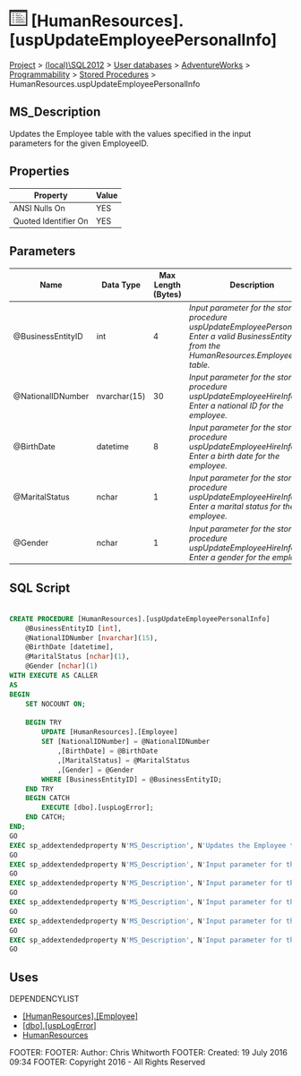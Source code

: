 
# ![Stored Procedures](../../../../../Images/StoredProcedure32.png) [HumanResources].[uspUpdateEmployeePersonalInfo]

[Project](../../../../../index.md) > [(local)\\SQL2012](../../../../index.md) > [User databases](../../../index.md) > [AdventureWorks](../../index.md) > [Programmability](../index.md) > [Stored Procedures](Stored_Procedures_.md) > HumanResources.uspUpdateEmployeePersonalInfo

## <a name="#description"></a>MS_Description
Updates the Employee table with the values specified in the input parameters for the given EmployeeID.
## <a name="#properties"></a>Properties

| Property | Value |
|---|---|
| ANSI Nulls On | YES |
| Quoted Identifier On | YES |


## <a name="#parameters"></a>Parameters

| Name | Data Type | Max Length (Bytes) | Description |
|---|---|---|---|
| @BusinessEntityID | int | 4 | _Input parameter for the stored procedure uspUpdateEmployeePersonalInfo. Enter a valid BusinessEntityID from the HumanResources.Employee table._ |
| @NationalIDNumber | nvarchar(15) | 30 | _Input parameter for the stored procedure uspUpdateEmployeeHireInfo. Enter a national ID for the employee._ |
| @BirthDate | datetime | 8 | _Input parameter for the stored procedure uspUpdateEmployeeHireInfo. Enter a birth date for the employee._ |
| @MaritalStatus | nchar | 1 | _Input parameter for the stored procedure uspUpdateEmployeeHireInfo. Enter a marital status for the employee._ |
| @Gender | nchar | 1 | _Input parameter for the stored procedure uspUpdateEmployeeHireInfo. Enter a gender for the employee._ |


## <a name="#sqlscript"></a>SQL Script
```sql

CREATE PROCEDURE [HumanResources].[uspUpdateEmployeePersonalInfo]
    @BusinessEntityID [int], 
    @NationalIDNumber [nvarchar](15), 
    @BirthDate [datetime], 
    @MaritalStatus [nchar](1), 
    @Gender [nchar](1)
WITH EXECUTE AS CALLER
AS
BEGIN
    SET NOCOUNT ON;

    BEGIN TRY
        UPDATE [HumanResources].[Employee] 
        SET [NationalIDNumber] = @NationalIDNumber 
            ,[BirthDate] = @BirthDate 
            ,[MaritalStatus] = @MaritalStatus 
            ,[Gender] = @Gender 
        WHERE [BusinessEntityID] = @BusinessEntityID;
    END TRY
    BEGIN CATCH
        EXECUTE [dbo].[uspLogError];
    END CATCH;
END;
GO
EXEC sp_addextendedproperty N'MS_Description', N'Updates the Employee table with the values specified in the input parameters for the given EmployeeID.', 'SCHEMA', N'HumanResources', 'PROCEDURE', N'uspUpdateEmployeePersonalInfo', NULL, NULL
GO
EXEC sp_addextendedproperty N'MS_Description', N'Input parameter for the stored procedure uspUpdateEmployeeHireInfo. Enter a birth date for the employee.', 'SCHEMA', N'HumanResources', 'PROCEDURE', N'uspUpdateEmployeePersonalInfo', 'PARAMETER', N'@BirthDate'
GO
EXEC sp_addextendedproperty N'MS_Description', N'Input parameter for the stored procedure uspUpdateEmployeePersonalInfo. Enter a valid BusinessEntityID from the HumanResources.Employee table.', 'SCHEMA', N'HumanResources', 'PROCEDURE', N'uspUpdateEmployeePersonalInfo', 'PARAMETER', N'@BusinessEntityID'
GO
EXEC sp_addextendedproperty N'MS_Description', N'Input parameter for the stored procedure uspUpdateEmployeeHireInfo. Enter a gender for the employee.', 'SCHEMA', N'HumanResources', 'PROCEDURE', N'uspUpdateEmployeePersonalInfo', 'PARAMETER', N'@Gender'
GO
EXEC sp_addextendedproperty N'MS_Description', N'Input parameter for the stored procedure uspUpdateEmployeeHireInfo. Enter a marital status for the employee.', 'SCHEMA', N'HumanResources', 'PROCEDURE', N'uspUpdateEmployeePersonalInfo', 'PARAMETER', N'@MaritalStatus'
GO
EXEC sp_addextendedproperty N'MS_Description', N'Input parameter for the stored procedure uspUpdateEmployeeHireInfo. Enter a national ID for the employee.', 'SCHEMA', N'HumanResources', 'PROCEDURE', N'uspUpdateEmployeePersonalInfo', 'PARAMETER', N'@NationalIDNumber'
GO

```

## <a name="#uses"></a>Uses
DEPENDENCYLIST
* [[HumanResources].[Employee]](../../Tables/Employee.md)
* [[dbo].[uspLogError]](uspLogError.md)
* [HumanResources](../../Security/Schemas/HumanResources.md)

FOOTER: FOOTER: Author:  Chris Whitworth
FOOTER: Created: 19 July 2016 09:34
FOOTER: Copyright 2016 - All Rights Reserved


